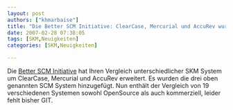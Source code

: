 ```yaml
---
layout: post
authors: ["khmarbaise"]
title: "Die Better SCM Initiative: ClearCase, Mercurial und AccuRev wurden hinzugefügt."
date: 2007-02-28 07:38:05
tags: [SKM,Neuigkeiten]
categories: [SKM,Neuigkeiten]

---
```

Die <a href="http://better-scm.berlios.de/"  title="Better SCM Initiative">Better SCM Initiative</a> 
hat Ihren Vergleich unterschiedlicher SKM System um ClearCase, Mercurial und AccuRev erweitert.
Es wurden die drei oben genannten SCM System hinzugefügt. Nun enthält der Vergleich von 19 verschiedenen Systemen sowohl 
OpenSource als auch kommerziell, leider fehlt bisher GIT.
